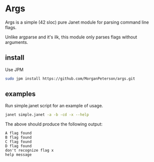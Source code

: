 # Args

Args is a simple (42 sloc) pure Janet module for parsing command line flags.

Unlike argparse and it's ilk, this module only parses flags without arguments.

## install

Use JPM
```sh
sudo jpm install https://github.com/MorganPeterson/args.git
```

## examples

Run simple.janet script for an example of usage.

```sh
janet simple.janet -a -b -cd -x --help
```

The above should produce the following output:

```
A flag found
B flag found
C flag found
D flag found
don't recognize flag x
help message
```
